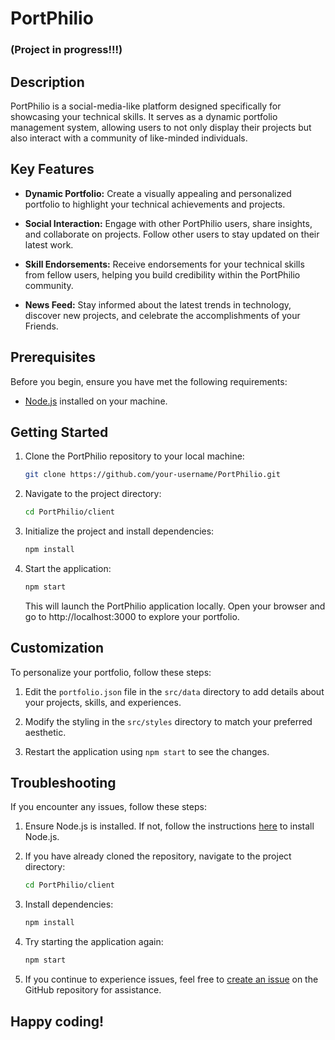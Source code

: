 # PortPhilio 
### (Project in progress!!!)

## Description

PortPhilio is a social-media-like platform designed specifically for showcasing your technical skills. It serves as a dynamic portfolio management system, allowing users to not only display their projects but also interact with a community of like-minded individuals.

## Key Features

- **Dynamic Portfolio:** Create a visually appealing and personalized portfolio to highlight your technical achievements and projects.

- **Social Interaction:** Engage with other PortPhilio users, share insights, and collaborate on projects. Follow other users to stay updated on their latest work.

- **Skill Endorsements:** Receive endorsements for your technical skills from fellow users, helping you build credibility within the PortPhilio community.

- **News Feed:** Stay informed about the latest trends in technology, discover new projects, and celebrate the accomplishments of your Friends.


## Prerequisites

Before you begin, ensure you have met the following requirements:

- [Node.js](https://nodejs.org/) installed on your machine.

## Getting Started

1. Clone the PortPhilio repository to your local machine:

    ```bash
    git clone https://github.com/your-username/PortPhilio.git
    ```

2. Navigate to the project directory:

    ```bash
    cd PortPhilio/client
    ```

3. Initialize the project and install dependencies:

    ```bash
    npm install
    ```

4. Start the application:

    ```bash
    npm start
    ```

   This will launch the PortPhilio application locally. Open your browser and go to http://localhost:3000 to explore your portfolio.

## Customization

To personalize your portfolio, follow these steps:

1. Edit the `portfolio.json` file in the `src/data` directory to add details about your projects, skills, and experiences.

2. Modify the styling in the `src/styles` directory to match your preferred aesthetic.

3. Restart the application using `npm start` to see the changes.

## Troubleshooting

If you encounter any issues, follow these steps:

1. Ensure Node.js is installed. If not, follow the instructions [here](https://nodejs.org/) to install Node.js.

2. If you have already cloned the repository, navigate to the project directory:

    ```bash
    cd PortPhilio/client
    ```

3. Install dependencies:

    ```bash
    npm install
    ```

4. Try starting the application again:

    ```bash
    npm start
    ```

5. If you continue to experience issues, feel free to [create an issue](https://github.com/your-username/PortPhilio/issues) on the GitHub repository for assistance.

## Happy coding! 
